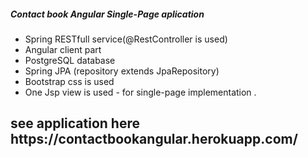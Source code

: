 <h5>
Contact book Angular Single-Page aplication
</h5>
<ul>
<li> Spring RESTfull service(@RestController is used) </li>
<li> Angular client part</li>
<li> PostgreSQL database</li>
<li> Spring JPA (repository extends JpaRepository)</li>
<li> Bootstrap css is used</li>
<li> One Jsp view is used - for single-page implementation .  </li>
</ul>

<h2> see application here https://contactbookangular.herokuapp.com/ </h2>